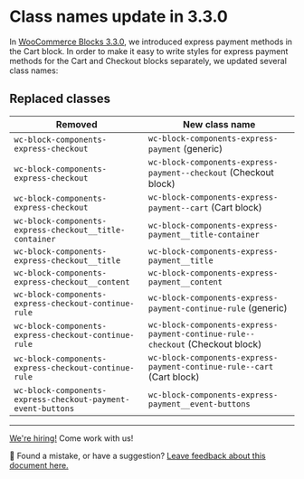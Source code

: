 # Class names update in 3.3.0

In [WooCommerce Blocks 3.3.0](https://developer.woocommerce.com/2020/09/02/woocommerce-blocks-3-3-0-release-notes/), we introduced express payment methods in the Cart block. In order to make it easy to write styles for express payment methods for the Cart and Checkout blocks separately, we updated several class names:

## Replaced classes

| Removed                                                      | New class name                                                                 |
| ------------------------------------------------------------ | ------------------------------------------------------------------------------ |
| `wc-block-components-express-checkout`                       | `wc-block-components-express-payment` (generic)                                |
| `wc-block-components-express-checkout`                       | `wc-block-components-express-payment--checkout` (Checkout block)               |
| `wc-block-components-express-checkout`                       | `wc-block-components-express-payment--cart` (Cart block)                       |
| `wc-block-components-express-checkout__title-container`      | `wc-block-components-express-payment__title-container`                         |
| `wc-block-components-express-checkout__title`                | `wc-block-components-express-payment__title`                                   |
| `wc-block-components-express-checkout__content`              | `wc-block-components-express-payment__content`                                 |
| `wc-block-components-express-checkout-continue-rule`         | `wc-block-components-express-payment-continue-rule` (generic)                  |
| `wc-block-components-express-checkout-continue-rule`         | `wc-block-components-express-payment-continue-rule--checkout` (Checkout block) |
| `wc-block-components-express-checkout-continue-rule`         | `wc-block-components-express-payment-continue-rule--cart` (Cart block)         |
| `wc-block-components-express-checkout-payment-event-buttons` | `wc-block-components-express-payment__event-buttons`                           |

<!-- FEEDBACK -->

---

[We're hiring!](https://woocommerce.com/careers/) Come work with us!

🐞 Found a mistake, or have a suggestion? [Leave feedback about this document here.](https://github.com/woocommerce/woocommerce/issues/new?assignees=&labels=type%3A+documentation&template=suggestion-for-documentation-improvement-correction.md&title=Feedback%20on%20./docs/designers/theming/class-names-update-330.md)

<!-- /FEEDBACK -->


